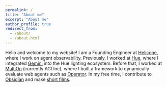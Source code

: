 ```yaml
---
permalink: /
title: "About me"
excerpt: "About me"
author_profile: true
redirect_from: 
  - /about/
  - /about.html
---
```

<!-- Google tag (gtag.js) -->
<script async src="https://www.googletagmanager.com/gtag/js?id=G-ZSMV5NQV3R"></script>
<script>
  window.dataLayer = window.dataLayer || [];
  function gtag(){dataLayer.push(arguments);}
  gtag('js', new Date());

  gtag('config', 'G-ZSMV5NQV3R');
</script>

 
Hello and welcome to my website! I am a Founding Engineer at [Helicone](https://www.helicone.ai/), where I work on agent observability. Previously, I worked at [Hue](https://www.philips-hue.com/en-us), where I integrated [Gemini](https://gemini.google.com/) into the Hue lighting ecosystem. Before that, I worked at [MultiOn](https://www.theagi.company/) (currently AGI Inc), where I built a framework to dynamically evaluate web agents such as [Operator](https://openai.com/index/introducing-operator/). In my free time, I contribute to [Obsidian](https://obsidian.md/) and make [short films](https://www.youtube.com/watch?v=Wpo-X9__0ic&list=PLqCNIxjOjyAzME1Eg9g0secuALymjCcor&index=10).

<!-- News
----- -->
